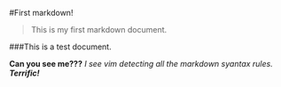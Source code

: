 #First markdown!

>This is my first markdown document.

###This is a test document.

**Can you see me???**
*I see vim detecting all the markdown syantax rules.*
***Terrific!***


